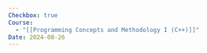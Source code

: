 ```yaml
---
Checkbox: true
Course:
  - "[[Programming Concepts and Methodology I (C++)]]"
Date: 2024-08-26
---
```

